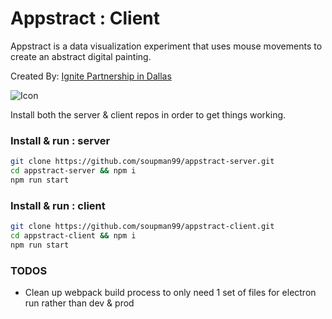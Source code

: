 # Appstract : Client

Appstract is a data visualization experiment that uses mouse movements to create an abstract digital painting.

Created By: [Ignite Partnership in Dallas](http://www.ignitepartnership.com/?utm_source=github&utm_campaign=appstract)

![Icon](https://raw.githubusercontent.com/soupman99/appstract-server/master/git_assets/hero.png)

Install both the server & client repos in order to get things working.
### Install & run : server
```sh
git clone https://github.com/soupman99/appstract-server.git
cd appstract-server && npm i
npm run start
```

### Install & run : client
```sh
git clone https://github.com/soupman99/appstract-client.git
cd appstract-client && npm i
npm run start
```

### TODOS
* Clean up webpack build process to only need 1 set of files for electron run rather than dev & prod


